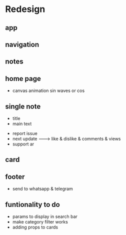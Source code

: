 # **Redesign**

## app

<!-- - change the size of the container -->

## navigation

<!-- - set a container expand to full width -->
<!-- - position fixed -->
<!-- - blur 10px -->
<!-- - theme toggle button -->
<!-- - change every text bg to the new values -->
<!-- - loading postioning -->
<!-- - make a lighter color in tailwind -->
<!-- - close mobile nav on click of a link button -->

## notes

<!-- - for active category set a different color -->

## home page

<!-- - one section -->
<!-- - provreading -->
- canvas animation sin waves or cos
<!-- - remove some padding from the top -->
<!-- - change colors theme -->

## single note

<!-- - without images -->
- title
- main text
<!-- - display inside a card -->
- report issue
- next update ---> like & dislike & comments & views
- support ar

## card

<!-- - make the card component reusable -->

## footer

- send to whatsapp & telegram

## funtionality to do

- params to display in search bar
- make category filter works
- adding props to cards
